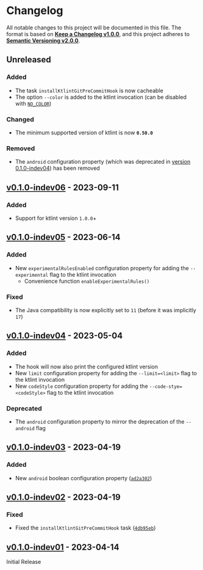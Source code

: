 <!--
  Copyright (c) 2023 Michael Federczuk
  SPDX-License-Identifier: CC-BY-SA-4.0
-->

<!-- markdownlint-disable no-duplicate-heading -->

# Changelog #

All notable changes to this project will be documented in this file.
The format is based on [**Keep a Changelog v1.0.0**](https://keepachangelog.com/en/1.0.0/),
and this project adheres to [**Semantic Versioning v2.0.0**](https://semver.org/spec/v2.0.0.html).

## Unreleased ##

### Added ###

* The task `installKtlintGitPreCommitHook` is now cacheable
* The option `--color` is added to the ktlint invocation (can be disabled with [`NO_COLOR`](https://no-color.org/))

### Changed ###

* The minimum supported version of ktlint is now **`0.50.0`**

### Removed ###

* The `android` configuration property (which was deprecated in [version 0.1.0-indev04](#v010-indev04---2023-05-04))
  has been removed

## [v0.1.0-indev06] - 2023-09-11 ##

[v0.1.0-indev06]: <https://github.com/mfederczuk/ktlint-github-gradle-plugin/releases/tag/v0.1.0-indev06>

### Added ###

* Support for ktlint version `1.0.0`+

## [v0.1.0-indev05] - 2023-06-14 ##

[v0.1.0-indev05]: <https://github.com/mfederczuk/ktlint-github-gradle-plugin/releases/tag/v0.1.0-indev05>

### Added ###

* New `experimentalRulesEnabled` configuration property for adding the `--experimental` flag to the ktlint invocation
  * Convenience function `enableExperimentalRules()`

### Fixed ###

* The Java compatibility is now explicitly set to `11` (before it was implicitly `17`)

## [v0.1.0-indev04] - 2023-05-04 ##

[v0.1.0-indev04]: <https://github.com/mfederczuk/ktlint-github-gradle-plugin/releases/tag/v0.1.0-indev04>

### Added ###

* The hook will now also print the configured ktlint version
* New `limit` configuration property for adding the `--limit=<limit>` flag to the ktlint invocation
* New `codeStyle` configuration property for adding the `--code-stye=<codeStyle>` flag to the ktlint invocation

### Deprecated ###

* The `android` configuration property to mirror the deprecation of the `--android` flag

## [v0.1.0-indev03] - 2023-04-19 ##

[v0.1.0-indev03]: <https://github.com/mfederczuk/ktlint-github-gradle-plugin/releases/tag/v0.1.0-indev03>

### Added ###

* New `android` boolean configuration property ([`ad2a302`](https://github.com/mfederczuk/ktlint-gradle-plugin/commit/ad2a302d6f56993ae766cfe61a4414159f48bf4c))

## [v0.1.0-indev02] - 2023-04-19 ##

[v0.1.0-indev02]: <https://github.com/mfederczuk/ktlint-github-gradle-plugin/releases/tag/v0.1.0-indev02>

### Fixed ###

* Fixed the `installKtlintGitPreCommitHook` task ([`4db95eb`](https://github.com/mfederczuk/ktlint-gradle-plugin/commit/4db95ebbb7ab24837b4a82b8a0cd4374fd0ce98d))

## [v0.1.0-indev01] - 2023-04-14 ##

[v0.1.0-indev01]: <https://github.com/mfederczuk/ktlint-github-gradle-plugin/releases/tag/v0.1.0-indev01>

Initial Release
